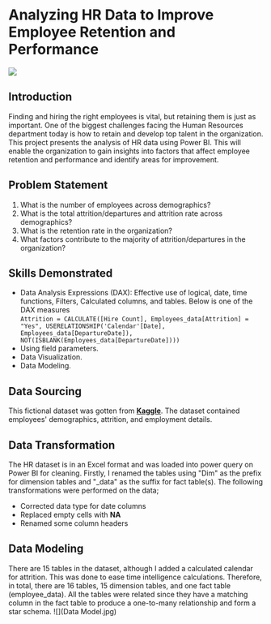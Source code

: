 # Analyzing HR Data to Improve Employee Retention and Performance
![](Intro.jpg)

## Introduction
Finding and hiring the right employees is vital, but retaining them is just as important. One of the biggest challenges facing the Human Resources department today is how to retain and develop top talent in the organization. 
This project presents the analysis of HR data using Power BI. This will enable the organization to gain insights into factors that affect employee retention and performance and identify areas for improvement. 

## Problem Statement
1. What is the number of employees across demographics?
2. What is the total attrition/departures and attrition rate across demographics?
3. What is the retention rate in the organization?
4. What factors contribute to the majority of attrition/departures in the organization?

## Skills Demonstrated
- Data Analysis Expressions (DAX): Effective use of logical, date, time functions, Filters, Calculated columns, and tables.
  Below is one of the DAX measures <br>
  ``` Attrition = CALCULATE([Hire Count], Employees_data[Attrition] = "Yes", USERELATIONSHIP('Calendar'[Date], Employees_data[DepartureDate]), NOT(ISBLANK(Employees_data[DepartureDate]))) ```
- Using field parameters.
- Data Visualization.
- Data Modeling.

## Data Sourcing
This fictional dataset was gotten from **[Kaggle](https://www.kaggle.com/datasets/patelprashant/employee-attrition)**. The dataset contained employees' demographics, attrition, and employment details.

## Data Transformation 
The HR dataset is in an Excel format and was loaded into power query on Power BI for cleaning. Firstly, I renamed the tables using "Dim" as the prefix for dimension tables and "_data" as the suffix for fact table(s). The following transformations were performed on the data;
* Corrected data type for date columns
* Replaced empty cells with **NA**
* Renamed some column headers

## Data Modeling
There are 15 tables in the dataset, although I added a calculated calendar for attrition. This was done to ease time intelligence calculations. Therefore, in total, there are 16 tables, 15 dimension tables, and one fact table (employee_data). All the tables were related since they have a matching column in the fact table to produce a one-to-many relationship and form a star schema.
![](Data Model.jpg)
